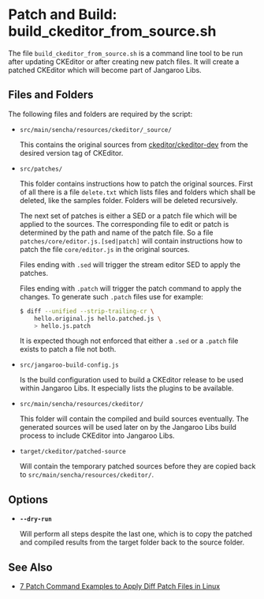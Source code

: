 # Patch and Build: build_ckeditor_from_source.sh

The file `build_ckeditor_from_source.sh` is a command line tool to be run after
updating CKEditor or after creating new patch files. It will create a patched CKEditor
which will become part of Jangaroo Libs.

## Files and Folders

The following files and folders are required by the script:

* `src/main/sencha/resources/ckeditor/_source/`

    This contains the original sources from [ckeditor/ckeditor-dev](https://github.com/ckeditor/ckeditor-dev)
    from the desired version tag of CKEditor.
    
* `src/patches/`

    This folder contains instructions how to patch the original sources. First of all there
    is a file `delete.txt` which lists files and folders which shall be deleted, like the
    samples folder. Folders will be deleted recursively.
    
    The next set of patches is either a SED or a patch file which will be applied to the
    sources. The corresponding file to edit or patch is determined by the path and name
    of the patch file. So a file `patches/core/editor.js.[sed|patch]` will contain
    instructions how to patch the file `core/editor.js` in the original sources.
    
    Files ending with `.sed` will trigger the stream editor SED to apply the patches.
    
    Files ending with `.patch` will trigger the patch command to apply the changes.
    To generate such `.patch` files use for example:
    
    ```bash
    $ diff --unified --strip-trailing-cr \
        hello.original.js hello.patched.js \
        > hello.js.patch
    ```
    
    It is expected though not enforced that either a `.sed` or a `.patch` file exists
    to patch a file not both.
    
* `src/jangaroo-build-config.js`

    Is the build configuration used to build a CKEditor release to be used within
    Jangaroo Libs. It especially lists the plugins to be available.
    
* `src/main/sencha/resources/ckeditor/`

    This folder will contain the compiled and build sources eventually. The generated
    sources will be used later on by the Jangaroo Libs build process to include
    CKEditor into Jangaroo Libs.

* `target/ckeditor/patched-source`

    Will contain the temporary patched sources before they are copied back to
    `src/main/sencha/resources/ckeditor/`.

## Options

* **`--dry-run`**

    Will perform all steps despite the last one, which is to copy the patched and compiled results
    from the target folder back to the source folder.

## See Also

* [7 Patch Command Examples to Apply Diff Patch Files in Linux](http://www.thegeekstuff.com/2014/12/patch-command-examples)
